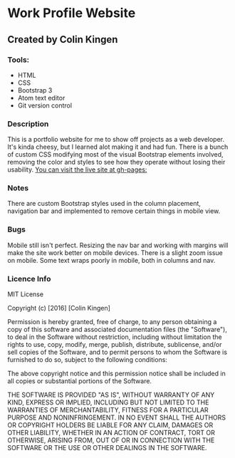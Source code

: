 # Work Profile Website

## Created by Colin Kingen

### Tools:
* HTML
* CSS
* Bootstrap 3
* Atom text editor
* Git version control

### Description
 This is a portfolio website for me to show off projects as a web developer.
 It's kinda cheesy, but I learned alot making it and had fun.
 There is a bunch of custom CSS modifying most of the visual Bootstrap
 elements involved, removing the color and styles to see how they operate
 without losing their usability.
[  You can visit the live site at gh-pages:](http://colinwkingen.github.io/work_profile/)


### Notes
 There are custom Bootstrap styles used in the column placement,
 navigation bar and implemented to remove certain things in mobile view.

### Bugs
 Mobile still isn't perfect. Resizing the nav bar and working with margins
 will make the site work better on mobile devices.
 There is a slight zoom issue on mobile.
 Some text wraps poorly in mobile, both in columns and nav.


### Licence Info

 MIT License

Copyright (c) [2016] [Colin Kingen]

Permission is hereby granted, free of charge, to any person obtaining a copy
of this software and associated documentation files (the "Software"), to deal
in the Software without restriction, including without limitation the rights
to use, copy, modify, merge, publish, distribute, sublicense, and/or sell
copies of the Software, and to permit persons to whom the Software is
furnished to do so, subject to the following conditions:

The above copyright notice and this permission notice shall be included in all
copies or substantial portions of the Software.

THE SOFTWARE IS PROVIDED "AS IS", WITHOUT WARRANTY OF ANY KIND, EXPRESS OR
IMPLIED, INCLUDING BUT NOT LIMITED TO THE WARRANTIES OF MERCHANTABILITY,
FITNESS FOR A PARTICULAR PURPOSE AND NONINFRINGEMENT. IN NO EVENT SHALL THE
AUTHORS OR COPYRIGHT HOLDERS BE LIABLE FOR ANY CLAIM, DAMAGES OR OTHER
LIABILITY, WHETHER IN AN ACTION OF CONTRACT, TORT OR OTHERWISE, ARISING FROM,
OUT OF OR IN CONNECTION WITH THE SOFTWARE OR THE USE OR OTHER DEALINGS IN THE
SOFTWARE.
